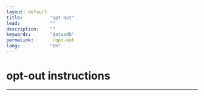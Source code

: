 ```yaml
---
layout: default
title:          "opt-out"
lead:           ""
description:    ""
keywords:       "datasdk"
permalink:       /opt-out
lang:           "en"
---
```


# opt-out instructions
---



